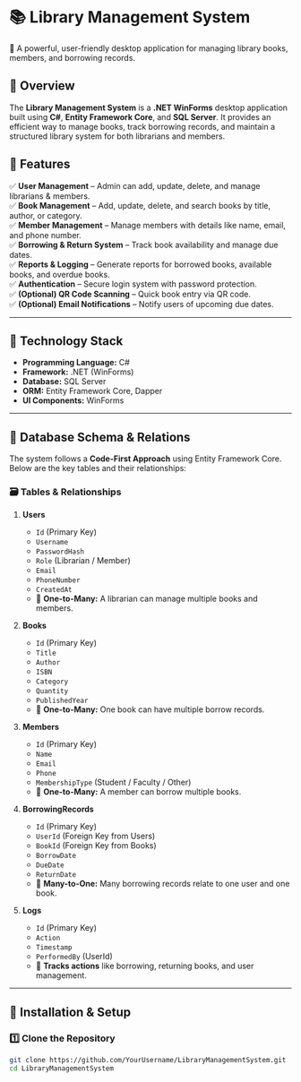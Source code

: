 # 📚 Library Management System

🚀 A powerful, user-friendly desktop application for managing library books, members, and borrowing records.

## 🔹 Overview
The **Library Management System** is a **.NET WinForms** desktop application built using **C#**, **Entity Framework Core**, and **SQL Server**. It provides an efficient way to manage books, track borrowing records, and maintain a structured library system for both librarians and members.

## 🔹 Features
✅ **User Management** – Admin can add, update, delete, and manage librarians & members.  
✅ **Book Management** – Add, update, delete, and search books by title, author, or category.  
✅ **Member Management** – Manage members with details like name, email, and phone number.  
✅ **Borrowing & Return System** – Track book availability and manage due dates.  
✅ **Reports & Logging** – Generate reports for borrowed books, available books, and overdue books.  
✅ **Authentication** – Secure login system with password protection.  
✅ **(Optional) QR Code Scanning** – Quick book entry via QR code.  
✅ **(Optional) Email Notifications** – Notify users of upcoming due dates.  

---

## 🔹 Technology Stack
- **Programming Language:** C#
- **Framework:** .NET (WinForms)
- **Database:** SQL Server
- **ORM:** Entity Framework Core, Dapper
- **UI Components:** WinForms

---

## 🔹 Database Schema & Relations
The system follows a **Code-First Approach** using Entity Framework Core. Below are the key tables and their relationships:

### 🗃️ **Tables & Relationships**
1. **Users**
   - `Id` (Primary Key)
   - `Username`
   - `PasswordHash`
   - `Role` (Librarian / Member)
   - `Email`
   - `PhoneNumber`
   - `CreatedAt`
   - 📌 **One-to-Many:** A librarian can manage multiple books and members.

2. **Books**
   - `Id` (Primary Key)
   - `Title`
   - `Author`
   - `ISBN`
   - `Category`
   - `Quantity`
   - `PublishedYear`
   - 📌 **One-to-Many:** One book can have multiple borrow records.

3. **Members**
   - `Id` (Primary Key)
   - `Name`
   - `Email`
   - `Phone`
   - `MembershipType` (Student / Faculty / Other)
   - 📌 **One-to-Many:** A member can borrow multiple books.

4. **BorrowingRecords**
   - `Id` (Primary Key)
   - `UserId` (Foreign Key from Users)
   - `BookId` (Foreign Key from Books)
   - `BorrowDate`
   - `DueDate`
   - `ReturnDate`
   - 📌 **Many-to-One:** Many borrowing records relate to one user and one book.

5. **Logs**
   - `Id` (Primary Key)
   - `Action`
   - `Timestamp`
   - `PerformedBy` (UserId)
   - 📌 **Tracks actions** like borrowing, returning books, and user management.

---

## 🔹 Installation & Setup

### 1️⃣ Clone the Repository
```sh
git clone https://github.com/YourUsername/LibraryManagementSystem.git
cd LibraryManagementSystem
